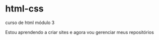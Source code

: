 # html-css
 curso de html módulo 3 

Estou aprendendo a criar sites e agora vou gerenciar meus repositórios